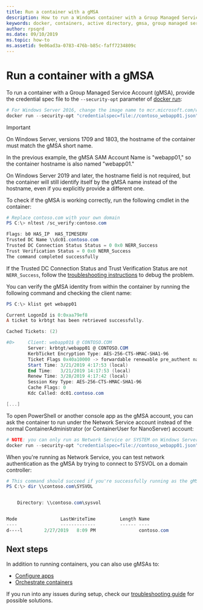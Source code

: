 ```yaml
---
title: Run a container with a gMSA
description: How to run a Windows container with a Group Managed Service Account (gMSA).
keywords: docker, containers, active directory, gmsa, group managed service account, group managed service accounts
author: rpsqrd
ms.date: 09/10/2019
ms.topic: how-to
ms.assetid: 9e06ad3a-0783-476b-b85c-faff7234809c
---
```


# Run a container with a gMSA

To run a container with a Group Managed Service Account (gMSA), provide the credential spec file to the `--security-opt` parameter of [docker run](https://docs.docker.com/engine/reference/run):

```powershell
# For Windows Server 2016, change the image name to mcr.microsoft.com/windows/servercore:ltsc2016
docker run --security-opt "credentialspec=file://contoso_webapp01.json" --hostname webapp01 -it mcr.microsoft.com/windows/servercore:ltsc2019 powershell
```

>[!IMPORTANT]
>On Windows Server, versions 1709 and 1803, the hostname of the container must match the gMSA short name.

In the previous example, the gMSA SAM Account Name is "webapp01," so the container hostname is also named "webapp01."

On Windows Server 2019 and later, the hostname field is not required, but the container will still identify itself by the gMSA name instead of the hostname, even if you explicitly provide a different one.

To check if the gMSA is working correctly, run the following cmdlet in the container:

```powershell
# Replace contoso.com with your own domain
PS C:\> nltest /sc_verify:contoso.com

Flags: b0 HAS_IP  HAS_TIMESERV
Trusted DC Name \\dc01.contoso.com
Trusted DC Connection Status Status = 0 0x0 NERR_Success
Trust Verification Status = 0 0x0 NERR_Success
The command completed successfully
```

If the Trusted DC Connection Status and Trust Verification Status are not `NERR_Success`, follow the [troubleshooting instructions](gmsa-troubleshooting.md#check-the-container) to debug the problem.

You can verify the gMSA identity from within the container by running the following command and checking the client name:

```powershell
PS C:\> klist get webapp01

Current LogonId is 0:0xaa79ef8
A ticket to krbtgt has been retrieved successfully.

Cached Tickets: (2)

#0>     Client: webapp01$ @ CONTOSO.COM
        Server: krbtgt/webapp01 @ CONTOSO.COM
        KerbTicket Encryption Type: AES-256-CTS-HMAC-SHA1-96
        Ticket Flags 0x40a10000 -> forwardable renewable pre_authent name_canonicalize
        Start Time: 3/21/2019 4:17:53 (local)
        End Time:   3/21/2019 14:17:53 (local)
        Renew Time: 3/28/2019 4:17:42 (local)
        Session Key Type: AES-256-CTS-HMAC-SHA1-96
        Cache Flags: 0
        Kdc Called: dc01.contoso.com

[...]
```

To open PowerShell or another console app as the gMSA account, you can ask the container to run under the Network Service account instead of the normal ContainerAdministrator (or ContainerUser for NanoServer) account:

```powershell
# NOTE: you can only run as Network Service or SYSTEM on Windows Server 1709 and later
docker run --security-opt "credentialspec=file://contoso_webapp01.json" --hostname webapp01 --user "NT AUTHORITY\NETWORK SERVICE" -it mcr.microsoft.com/windows/servercore:ltsc2019 powershell
```

When you're running as Network Service, you can test network authentication as the gMSA by trying to connect to SYSVOL on a domain controller:

```powershell
# This command should succeed if you're successfully running as the gMSA
PS C:\> dir \\contoso.com\SYSVOL


    Directory: \\contoso.com\sysvol


Mode                LastWriteTime         Length Name
----                -------------         ------ ----
d----l        2/27/2019   8:09 PM                contoso.com
```

## Next steps

In addition to running containers, you can also use gMSAs to:

- [Configure apps](gmsa-configure-app.md)
- [Orchestrate containers](gmsa-orchestrate-containers.md)

If you run into any issues during setup, check our [troubleshooting guide](gmsa-troubleshooting.md) for possible solutions.
